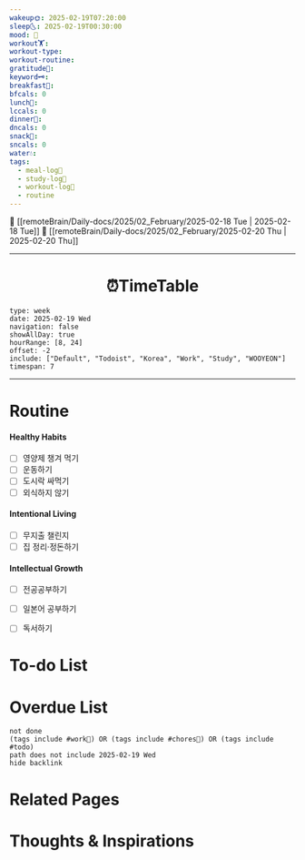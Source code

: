 ```yaml
---
wakeup🌞: 2025-02-19T07:20:00
sleep🌜: 2025-02-19T00:30:00
mood: 🥰
workout🏋️: 
workout-type: 
workout-routine: 
gratitude🙏: 
keyword🗝️: 
breakfast🍳: 
bfcals: 0
lunch🍚: 
lccals: 0
dinner🥗: 
dncals: 0
snack🍬: 
sncals: 0
water💧: 
tags:
  - meal-log📝
  - study-log📓
  - workout-log💪
  - routine
---
```

		
🔺 [[remoteBrain/Daily-docs/2025/02_February/2025-02-18 Tue | 2025-02-18 Tue]]
🔻 [[remoteBrain/Daily-docs/2025/02_February/2025-02-20 Thu | 2025-02-20 Thu]]
___
<h1> <center>⏰TimeTable </center> </h1>

```gEvent
type: week
date: 2025-02-19 Wed
navigation: false
showAllDay: true
hourRange: [8, 24]
offset: -2
include: ["Default", "Todoist", "Korea", "Work", "Study", "WOOYEON"]
timespan: 7
```

--- 


# Routine 

####  Healthy Habits
- [ ] 영양제 챙겨 먹기
- [ ] 운동하기
- [ ] 도시락 싸먹기 
- [ ] 외식하지 않기 

####  Intentional Living 
- [ ] 무지출 챌린지 
- [ ] 집 정리·정돈하기

#### Intellectual Growth
- [ ] 전공공부하기
- [ ] 일본어 공부하기
- [ ] 독서하기



# To-do List


# Overdue List
```tasks
not done
(tags include #work💼) OR (tags include #chores🧺) OR (tags include #todo)
path does not include 2025-02-19 Wed
hide backlink
```

# Related Pages



# Thoughts & Inspirations

